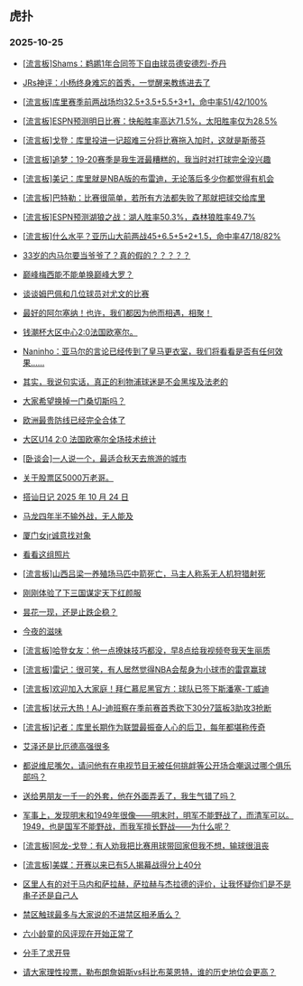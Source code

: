 ## 虎扑 
### 2025-10-25

+ [[流言板]Shams：鹈鹕1年合同签下自由球员德安德烈-乔丹](https://bbs.hupu.com/635340271.html)

+ [JRs神评：小杨终身难忘的首秀，一觉醒来教练进去了](https://bbs.hupu.com/635336164.html)

+ [[流言板]库里赛季前两战场均32.5+3.5+5.5+3+1，命中率51/42/100%](https://bbs.hupu.com/635338693.html)

+ [[流言板]ESPN预测明日比赛：快船胜率高达71.5%，太阳胜率仅为28.5%](https://bbs.hupu.com/635336495.html)

+ [[流言板]戈登：库里投进一记超难三分将比赛拖入加时，这就是斯蒂芬](https://bbs.hupu.com/635336809.html)

+ [[流言板]追梦：19-20赛季是我生涯最糟糕的，我当时对打球完全没兴趣](https://bbs.hupu.com/635340097.html)

+ [[流言板]美记：库里就是NBA版的布雷迪，无论落后多少你都觉得有机会](https://bbs.hupu.com/635336323.html)

+ [[流言板]巴特勒：比赛很简单，若所有方法都失败了那就把球交给库里](https://bbs.hupu.com/635336254.html)

+ [[流言板]ESPN预测湖狼之战：湖人胜率50.3%，森林狼胜率49.7%](https://bbs.hupu.com/635336412.html)

+ [[流言板]什么水平？亚历山大前两战45+6.5+5+2+1.5，命中率47/18/82%](https://bbs.hupu.com/635337884.html)

+ [33岁的内马尔要当爷爷了？真的假的？？？？？](https://bbs.hupu.com/635332006.html)

+ [巅峰梅西能不能单换巅峰大罗？](https://bbs.hupu.com/635334519.html)

+ [谈谈姆巴佩和几位球员对尤文的比赛](https://bbs.hupu.com/635330436.html)

+ [最好的阿尔塞纳！也许，我们都因为他而相遇，相聚！](https://bbs.hupu.com/635335047.html)

+ [钱潮杯大区中心2:0法国欧塞尔。](https://bbs.hupu.com/635333922.html)

+ [Naninho：亚马尔的言论已经传到了皇马更衣室，我们将看看是否有任何效果……](https://bbs.hupu.com/635334008.html)

+ [其实，我说句实话，真正的利物浦球迷是不会黑埃及法老的](https://bbs.hupu.com/635334900.html)

+ [大家希望换掉一门桑切斯吗？](https://bbs.hupu.com/635331028.html)

+ [欧洲最贵防线已经完全合体了](https://bbs.hupu.com/635334048.html)

+ [大区U14 2:0 法国欧塞尔全场技术统计](https://bbs.hupu.com/635334725.html)

+ [[卧谈会]一人说一个，最适合秋天去旅游的城市](https://bbs.hupu.com/635337219.html)

+ [关于股票区5000万老哥。](https://bbs.hupu.com/635338526.html)

+ [搭讪日记 2025 年 10 月 24 日](https://bbs.hupu.com/635337001.html)

+ [马龙四年半不输外战，无人能及](https://bbs.hupu.com/635337156.html)

+ [厦门女jr诚意找对象](https://bbs.hupu.com/635336855.html)

+ [看看这组照片](https://bbs.hupu.com/635338187.html)

+ [[流言板]山西吕梁一养殖场马匹中箭死亡，马主人称系无人机狩猎射死](https://bbs.hupu.com/635338121.html)

+ [刚刚体验了下三国谋定天下红颜服](https://bbs.hupu.com/635337060.html)

+ [昙花一现，还是止跌企稳？](https://bbs.hupu.com/635338222.html)

+ [今夜的滋味](https://bbs.hupu.com/635339525.html)

+ [[流言板]哈登女友：他一点撩妹技巧都没，早8点给我视频夸我天生丽质](https://bbs.hupu.com/635340517.html)

+ [[流言板]雷记：很可笑，有人居然觉得NBA会帮身为小球市的雷霆赢球](https://bbs.hupu.com/635340321.html)

+ [[流言板]欢迎加入大家庭！拜仁慕尼黑官方：球队已签下斯潘塞-丁威迪](https://bbs.hupu.com/635338723.html)

+ [[流言板]状元大热！AJ-迪班察在季前赛首秀砍下30分7篮板3助攻3抢断](https://bbs.hupu.com/635338849.html)

+ [[流言板]记者：库里长期作为联盟最振奋人心的后卫，每年都堪称传奇](https://bbs.hupu.com/635336677.html)

+ [艾泽还是比厄德高强很多](https://bbs.hupu.com/635333520.html)

+ [都说维尼嘴欠，请问他有在电视节目无被任何挑衅等公开场合嘲讽过哪个俱乐部吗？](https://bbs.hupu.com/635336603.html)

+ [送给男朋友一千一的外套，他在外面弄丢了，我生气错了吗？ ​​​](https://bbs.hupu.com/635339273.html)

+ [军事上，发现明末和1949年很像——明末时，明军不能野战了，而清军可以。1949，也是国军不能野战，而我军擅长野战——为什么呢？](https://bbs.hupu.com/635338933.html)

+ [[流言板]阿龙-戈登：有人劝我把比赛用球带回家但我不想，输球很沮丧](https://bbs.hupu.com/635341200.html)

+ [[流言板]美媒：开赛以来已有5人揭幕战得分上40分](https://bbs.hupu.com/635340557.html)

+ [区里人有的对于马内和萨拉赫，萨拉赫与杰拉德的评价，让我怀疑你们是不是串子还是自己人](https://bbs.hupu.com/635339366.html)

+ [禁区触球最多与大家说的不进禁区相矛盾么？](https://bbs.hupu.com/635333513.html)

+ [六小龄童的风评现在开始正常了](https://bbs.hupu.com/635340354.html)

+ [分手了求开导](https://bbs.hupu.com/635340336.html)

+ [请大家理性投票，勒布朗詹姆斯vs科比布莱恩特，谁的历史地位会更高？](https://bbs.hupu.com/635339472.html)

